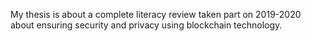 My thesis is about a complete literacy review taken part on 2019-2020 about ensuring security and privacy using blockchain technology.
